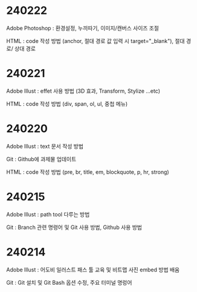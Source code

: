 # 240222 #
Adobe Photoshop : 환경설정, 누끼따기, 이미지/캔버스 사이즈 조절

HTML : code 작성 방법 (anchor, 절대 경로 값 입력 시 target="_blank"), 절대 경로/ 상대 경로

# 240221 #
Adobe Illust : effet 사용 방법 (3D 효과, Transform, Stylize ...etc)

HTML : code 작성 방법 (div, span, ol, ul, 중첩 메뉴)

# 240220 #
Adobe Illust : text 문서 작성 방법

Git : Github에 과제물 업데이트

HTML : code 작성 방법 (pre, br, title, em, blockquote, p, hr, strong)

# 240215 #
Adobe Illust : path tool 다루는 방법 

Git : Branch 관련 명령어 및 Git 사용 방법, Github 사용 방법

# 240214 #
Adobe Illust : 어도비 일러스트 패스 툴 교육 및 비트맵 사진 embed 방법 배움

Git : Git 설치 및 Git Bash 옵션 수정, 주요 터미널 명렁어
